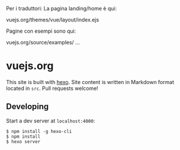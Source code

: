 Per i traduttori:
La pagina landing/home è qui: 

vuejs.org/themes/vue/layout/index.ejs


Pagine con esempi sono qui:

vuejs.org/source/examples/ ...

# vuejs.org

This site is built with [hexo](http://hexo.io/). Site content is written in Markdown format located in `src`. Pull requests welcome!

## Developing

Start a dev server at `localhost:4000`:

```
$ npm install -g hexo-cli
$ npm install
$ hexo server
```

